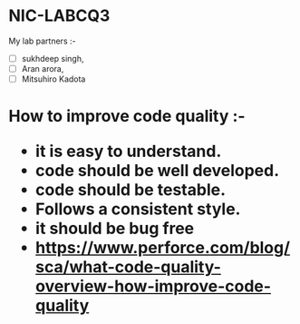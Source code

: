 # NIC-LABCQ3
My lab partners :- 
- [ ] sukhdeep singh,
- [ ] Aran arora,
- [ ] Mitsuhiro Kadota
      
<h1>How to improve code quality :-</h>

- it is easy to understand. 
- code should be well developed.
- code should be testable.
- Follows a consistent style.
- it should be bug free 
- https://www.perforce.com/blog/sca/what-code-quality-overview-how-improve-code-quality      


